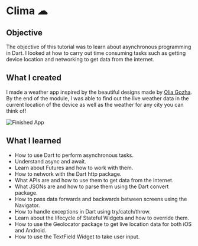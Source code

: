 # Clima ☁

## Objective

The objective of this tutorial was to learn about asynchronous programming in Dart. I looked at how to carry out time consuming tasks such as getting device location and networking to get data from the internet. 


## What I created

I made a weather app inspired by the beautiful designs made by [Olia Gozha](https://dribbble.com/shots/4663154-). By the end of the module, I was able to find out the live weather data in the current location of the device as well as the weather for any city you can think of!

![Finished App](https://github.com/londonappbrewery/Images/blob/master/clima-demo.gif)

## What I learned

- How to use Dart to perform asynchronous tasks.
- Understand async and await.
- Learn about Futures and how to work with them.
- How to network with the Dart http package.
- What APIs are and how to use them to get data from the internet.
- What JSONs are and how to parse them using the Dart convert package.
- How to pass data forwards and backwards between screens using the Navigator.
- How to handle exceptions in Dart using try/catch/throw.
- Learn about the lifecycle of Stateful Widgets and how to override them.
- How to use the Geolocator package to get live location data for both iOS and Android.
- How to use the TextField Widget to take user input.